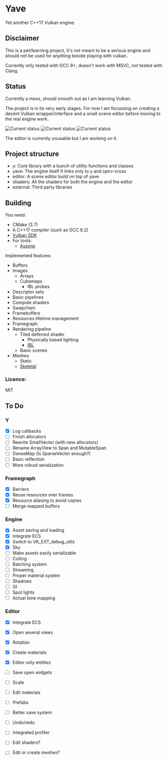 # Yave
Yet another C++17 Vulkan engine.

## Disclaimer
This is a pet/learning project, it's not meant to be a serious engine and should not be used for anything beside playing with vulkan.

Currently only tested with GCC 8+, doesn't work with MSVC, not tested with Clang.


## Status

Currently a mess, should smooth out as I am learning Vulkan.

The project is in its very early stages.
For now I am focussing on creating a decent Vulkan wrapper/interface and a small scene editor before moving to the real engine work.

![Current status](https://i.imgur.com/fLydq3W.png)
![Current status](https://i.imgur.com/TaJzCya.gif)
![Current status](https://i.imgur.com/NsngKS3.png)

The editor is currently unusable but I am working on it.

## Project structure

 * y: Core library with a bunch of utility functions and classes
 * yave: The engine itself
	It links only to y and spirv-cross
 * editor: A scene editor build on top of yave
 * shaders: All the shaders for both the engine and the editor
 * external: Third party libraries


## Building
You need:
 * CMake (3.7)
 * A C++17 compiler (such as GCC 9.2)
 * [Vulkan SDK](https://lunarg.com/vulkan-sdk/)
 * For tools:
   * [Assimp](http://assimp.sourceforge.net/)



Implemented features:
 * Buffers
 * Images
   * Arrays
   * Cubemaps
     * IBL probes
 * Descriptor sets
 * Basic pipelines
 * Compute shaders
 * Swapchain
 * Framebuffers
 * Resources lifetime management
 * Framegraph
 * Rendering pipeline
   * Tiled deferred shader
     * Physically based lighting
     * [IBL](https://i.imgur.com/fLydq3W.png)
   * Basic scenes
 * Meshes
   * Static
   * [Skeletal](https://im3.ezgif.com/tmp/ezgif-3-fd5d083cba.gif) 


### Licence:
MIT



## To Do


### Y
- [X] Log callbacks
- [ ] Finish allocators
- [ ] Rewrite SmallVector (with new allocators)
- [ ] Rename ArrayView to Span and MutableSpan
- [ ] DenseMap (Is SparseVector enough?)
- [ ] Basic reflection
- [ ] More robust serialization

### Framegraph
- [X] Barriers
- [X] Reuse resources over frames
- [X] Resource aliasing to avoid copies
- [ ] Merge mapped buffers

### Engine
- [X] Asset saving and loading
- [X] Integrate ECS
- [X] Switch to VK_EXT_debug_utils
- [X] Sky
- [ ] Make assets easily serializable
- [ ] Culling
- [ ] Batching system
- [ ] Streaming
- [ ] Proper material system
- [ ] Shadows
- [ ] GI
- [ ] Spot lights
- [ ] Actual tone mapping

### Editor
- [X] Integrate ECS
- [X] Open several views
- [X] Rotation 
- [X] Create materials 
- [X] Editor only entities 
- [ ] Save open widgets
- [ ] Scale 
- [ ] Edit materials
- [ ] Prefabs
- [ ] Better save system
- [ ] Undo/redo
- [ ] Integrated profiler
- [ ] Edit shaders?
- [ ] Edit or create meshes?


